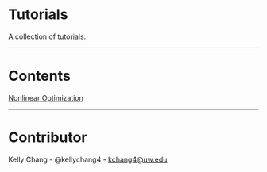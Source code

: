 
# Tutorials

A collection of tutorials.

--- 

# Contents

[Nonlinear Optimization](https://github.com/kellychang4/notebooks/blob/master/demoFit.ipynb)

--- 

# Contributor

Kelly Chang - @kellychang4 - kchang4@uw.edu